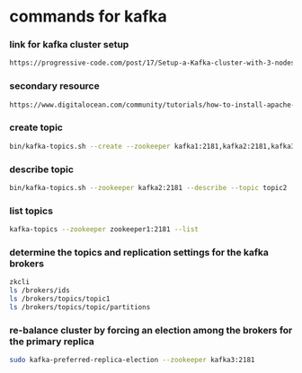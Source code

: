 # commands for kafka

### link for kafka cluster setup
```bash
https://progressive-code.com/post/17/Setup-a-Kafka-cluster-with-3-nodes-on-CentOS-7
```

### secondary resource
```bash
https://www.digitalocean.com/community/tutorials/how-to-install-apache-kafka-on-centos-7
```

### create topic
```bash
bin/kafka-topics.sh --create --zookeeper kafka1:2181,kafka2:2181,kafka3:2181 --replication-factor 1 --partitions 6 --topic topic1 --config cleanup.policy=delete --config delete.retention.ms=60000
```

### describe topic 
```bash 
bin/kafka-topics.sh --zookeeper kafka2:2181 --describe --topic topic2
```

### list topics
```bash
kafka-topics --zookeeper zookeeper1:2181 --list
```

### determine the topics and replication settings for the kafka brokers
```bash
zkcli
ls /brokers/ids
ls /brokers/topics/topic1
ls /brokers/topics/topic/partitions
```

### re-balance cluster by forcing an election among the brokers for the primary replica
```bash
sudo kafka-preferred-replica-election --zookeeper kafka3:2181
```
